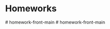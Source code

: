 # Homeworks
#   h o m e w o r k - f r o n t - m a i n  
 #   h o m e w o r k - f r o n t - m a i n  
 
